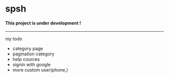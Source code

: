 # spsh
<h4>This project is under development !</h4>
<hr>
my todo
<ul>
    <li>category page</li>
    <li>pagination category</li>
    <li>help cources</li>
    <li>signin with google</li>
    <li>more custom user(phone,)</li>
</ul>